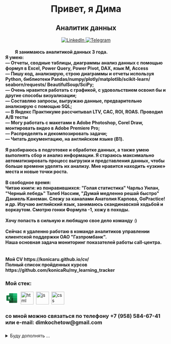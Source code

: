 <div id="header" align="center">
	<h1>Привет, я Дима</h1>
	<h2>Аналитик данных</h3>
</div>
</div>
<div id="socials" align="center">
<a href="https://www.linkedin.com/in/dimkochetov/">
	<img src="https://img.shields.io/badge/LinkedIn-blue?style=for-the-badge&logo=linkedin&logoColor=white" alt="LinkedIn"/>
</a>
	<a href="https://t.me/konica1970/">
		<img src="https://img.shields.io/badge/Telegram-blue?style=for-the-badge&logo=telegram&logoColor=white" alt="Telegram"/>
	</a>
</div>
<div id="header" >
<h4><p style="text-indent: 30px;">Я занимаюсь аналитикой данных 3 года. <br>
Я умею:<br>
 — Отчеты, сводные таблицы, диаграммы анализ данных с помощью формул в Excel, Power Query, Power Pivot, DAX, язык M, Access<br>
— Пишу код, анализирую, строю диаграммы и отчеты используя  Python,  библиотеки Pandas/numpy/plotly/matplotlib/scikit-learn/ seaborn/requests/ BeautifulSoup/SciPy;<br>
 — Очень нравится работать с графикой, с удовольствием освоил бы и другие 
способы визуализации; <br>
 — Составляю запросы, выгружаю данные, предварительно анализирую с помощью SQL;<br>
— В Яндекс Практикуме рассчитывал LTV, CAC, ROI, ROAS. Проводил А/В тесты <br>
— Могу работать с макетами в Adobe Photoshop, Corel Draw, монтировать видео в Adobe Premiere Pro; <br>
— Распределять и декомпозировать задачи; <br>
— Читать документацию, на английском языке (B1). <br>
<br>
Я разбираюсь в подготовке и обработке данных, а также умею выполнять сбор и анализ информации. Я стараюсь максимально автоматизировать процесс выгрузки и представления данных, чтобы больше времени уделять их анализу.
Мне нравится находить «узкие» места и новые точки роста.
<br>
<br>
В свободное время:<br>
Читаю книги: из понравившихся: "Голая статистика" Чарльз Уилан, "Черный лебедь"  Талеб Нассим, "Думай медленно решай быстро" Даниель Канеман.   Слежу за каналами Анатолия Карпова, GoPractice! и др. Изучаю английский язык, занимаюсь скандинавской ходьбой и воркаутом. Смотрю гонки Формула -1, хожу в походы.<br>
<br>
Хочу попасть в сильную и любящую свое дело команду :)

<br> 
<br> 	
Сейчас я удаленно работаю в команде аналитиков  управлении клиентской поддержки ОАО "Газпромбанк".<br> 
Наша основная задача мониторинг показателей работы call-центра. <h4>
<br> Мой CV https://konicaru.github.io/cv/
<br> Полный список пройденных курсов https://github.com/konicaRu/my_learning_tracker
	
### Мой стек:	
<img src="https://github.com/konicaRu/pictures_blog/blob/master/icons8-microsoft-excel-2019-48.svg" title="html" width="40" height="40"/>&nbsp;
<img src="https://cdn.jsdelivr.net/gh/devicons/devicon/icons/mysql/mysql-original-wordmark.svg" title="html" width="40" height="40"/>&nbsp;
<img src="https://cdn.jsdelivr.net/gh/devicons/devicon/icons/python/python-original-wordmark.svg" title="js" width="40" height="40"/>&nbsp;
<img src="https://cdn.jsdelivr.net/gh/devicons/devicon/icons/pandas/pandas-original-wordmark.svg" title="css" width="40" height="40"/>&nbsp;

	
<div id="header" align="left">
<h3>со мной можно связаться по телефону +7 (958) 584-67-41 <br> 
или e-mail: dimkochetow@gmail.com <h3> 
</div>



<details>
    <summary>Буду дополнять ... </summary>
	### О себе:
- 🔭 Сейчас я работаю над ...
- 🌱 В настоящее время я учу ...
- 👯 Я хочу сотрудничать с ...
- 🤔 Я ищу помощи в ...
- 💬 Ask me about ...
- 📫 How to reach me: ...
- 😄 Pronouns: ...
- ⚡ Fun fact: ...
``` https://blog.skillfactory.ru/kak-pravilno-oformit-profil-github-novichku/ ```
    <div id="stat" align="center">
	<img src="https://github-profile-summary-cards.vercel.app/api/cards/profile-details?konicaru=vn7n24fzkq&theme=github_dark"/>
	<img src="https://github-profile-summary-cards.vercel.app/api/cards/most-commit-language?konicaru=vn7n24fzkq&theme=github_dark"/>
	<img src="https://github-profile-summary-cards.vercel.app/api/cards/stats?konicaru=vn7n24fzkq&theme=github_dark"/>
</div>
	
</details>


